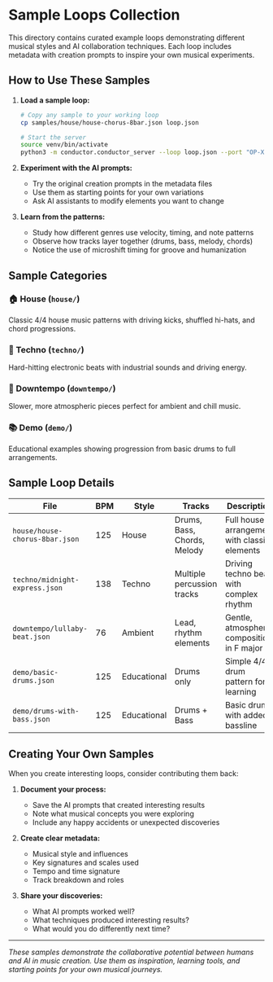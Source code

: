 # Sample Loops Collection

This directory contains curated example loops demonstrating different musical styles and AI collaboration techniques. Each loop includes metadata with creation prompts to inspire your own musical experiments.

## How to Use These Samples

1. **Load a sample loop:**
   ```bash
   # Copy any sample to your working loop
   cp samples/house/house-chorus-8bar.json loop.json
   
   # Start the server
   source venv/bin/activate
   python3 -m conductor.conductor_server --loop loop.json --port "OP-XY"
   ```

2. **Experiment with the AI prompts:**
   - Try the original creation prompts in the metadata files
   - Use them as starting points for your own variations
   - Ask AI assistants to modify elements you want to change

3. **Learn from the patterns:**
   - Study how different genres use velocity, timing, and note patterns
   - Observe how tracks layer together (drums, bass, melody, chords)
   - Notice the use of microshift timing for groove and humanization

## Sample Categories

### 🏠 House (`house/`)
Classic 4/4 house music patterns with driving kicks, shuffled hi-hats, and chord progressions.

### 🤖 Techno (`techno/`)
Hard-hitting electronic beats with industrial sounds and driving energy.

### 🌙 Downtempo (`downtempo/`)
Slower, more atmospheric pieces perfect for ambient and chill music.

### 📚 Demo (`demo/`)
Educational examples showing progression from basic drums to full arrangements.

## Sample Loop Details

| File | BPM | Style | Tracks | Description |
|------|-----|-------|---------|-------------|
| `house/house-chorus-8bar.json` | 125 | House | Drums, Bass, Chords, Melody | Full house arrangement with classic elements |
| `techno/midnight-express.json` | 138 | Techno | Multiple percussion tracks | Driving techno beat with complex rhythm |
| `downtempo/lullaby-beat.json` | 76 | Ambient | Lead, rhythm elements | Gentle, atmospheric composition in F major |
| `demo/basic-drums.json` | 125 | Educational | Drums only | Simple 4/4 drum pattern for learning |
| `demo/drums-with-bass.json` | 125 | Educational | Drums + Bass | Basic drums with added bassline |

## Creating Your Own Samples

When you create interesting loops, consider contributing them back:

1. **Document your process:**
   - Save the AI prompts that created interesting results
   - Note what musical concepts you were exploring
   - Include any happy accidents or unexpected discoveries

2. **Create clear metadata:**
   - Musical style and influences
   - Key signatures and scales used
   - Tempo and time signature
   - Track breakdown and roles

3. **Share your discoveries:**
   - What AI prompts worked well?
   - What techniques produced interesting results?
   - What would you do differently next time?

---

*These samples demonstrate the collaborative potential between humans and AI in music creation. Use them as inspiration, learning tools, and starting points for your own musical journeys.*